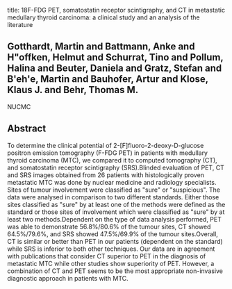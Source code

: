 title: 18F-FDG PET, somatostatin receptor scintigraphy, and CT in metastatic medullary thyroid carcinoma: a clinical study and an analysis of the literature

## Gotthardt, Martin and Battmann, Anke and H"offken, Helmut and Schurrat, Tino and Pollum, Halina and Beuter, Daniela and Gratz, Stefan and B'eh'e, Martin and Bauhofer, Artur and Klose, Klaus J. and Behr, Thomas M.
NUCMC


## Abstract
To determine the clinical potential of 2-[F]fluoro-2-deoxy-D-glucose positron emission tomography (F-FDG PET) in patients with medullary thyroid carcinoma (MTC), we compared it to computed tomography (CT), and somatostatin receptor scintigraphy (SRS).Blinded evaluation of PET, CT and SRS images obtained from 26 patients with histologically proven metastatic MTC was done by nuclear medicine and radiology specialists. Sites of tumour involvement were classified as "sure" or "suspicious". The data were analysed in comparison to two different standards. Either those sites classified as "sure" by at least one of the methods were defined as the standard or those sites of involvement which were classified as "sure" by at least two methods.Dependent on the type of data analysis performed, PET was able to demonstrate 56.8%/80.6% of the tumour sites, CT showed 64.5%/79.6%, and SRS showed 47.5%/69.9% of the tumour sites.Overall, CT is similar or better than PET in our patients (dependent on the standard) while SRS is inferior to both other techniques. Our data are in agreement with publications that consider CT superior to PET in the diagnosis of metastatic MTC while other studies show superiority of PET. However, a combination of CT and PET seems to be the most appropriate non-invasive diagnostic approach in patients with MTC.

